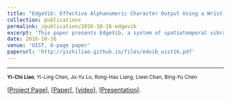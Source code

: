 ```yaml
---
title: "EdgeVib: Effective Alphanumeric Character Output Using a Wrist-Worn Tactile Display"
collection: publications
permalink: /publication/2016-10-16-edgevib
excerpt: 'This paper presents EdgeVib, a system of spatiotemporal vibration patterns for delivering alphanumeric characters on wrist-worn vibrotactile displays.'
date: 2016-10-16
venue: 'UIST, 6-page paper'
paperurl: 'http://yichiliao.github.io/files/edvib_uist16.pdf'
---
```


------

<small>**Yi-Chi Liao**, Yi-Ling Chen, Jo-Yu Lo, Rong-Hao Liang, Liwei Chan, Bing-Yu Chen 
<br></small>

[[Project Page](https://yichiliao.github.io/portfolio/portfolio-1/)], [[Paper](http://yichiliao.github.io/files/edgevib_uist16.pdf)[, [[video](https://www.youtube.com/watch?v=Q_2owlSeDg4)], [[Presentation](https://www.youtube.com/watch?v=4aogj5g-Ft0)].

